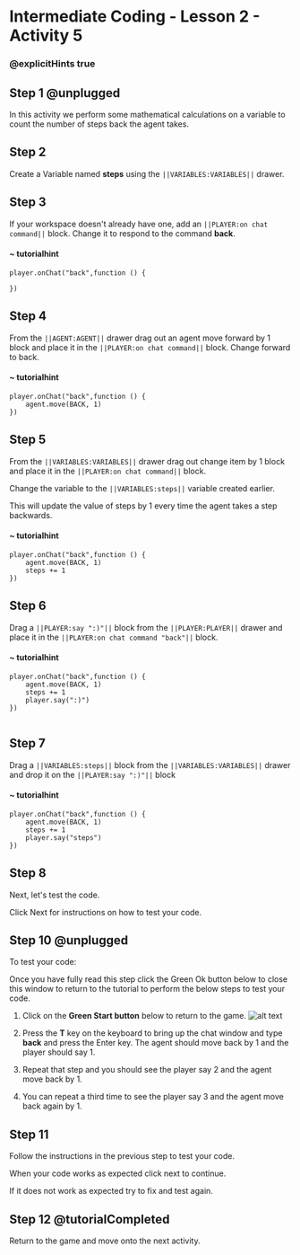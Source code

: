 # Intermediate Coding - Lesson 2 - Activity 5

### @explicitHints true

## Step 1 @unplugged
In this activity we perform some mathematical calculations on a variable to count the number of steps back the agent takes. 


## Step 2
Create a Variable named **steps** using the ``||VARIABLES:VARIABLES||`` drawer.

## Step 3
If your workspace doesn't already have one, add an ``||PLAYER:on chat command||`` block. 
Change it to respond to the command **back**.

#### ~ tutorialhint
```blocks 
player.onChat("back",function () {
	
})

```

## Step 4
From the ``||AGENT:AGENT||`` drawer drag out an agent move forward by 1 block and place it in the ``||PLAYER:on chat command||`` block.
Change forward to back.

#### ~ tutorialhint
```blocks 
player.onChat("back",function () {
	agent.move(BACK, 1)
})

```
## Step 5
From the ``||VARIABLES:VARIABLES||`` drawer drag out change item by 1 block and place it in the ``||PLAYER:on chat command||`` block.

Change the variable to the ``||VARIABLES:steps||`` variable created earlier.

This will update the value of steps by 1 every time the agent takes a step backwards.
#### ~ tutorialhint
```blocks 
player.onChat("back",function () {
	agent.move(BACK, 1)
    steps += 1
})

```


## Step 6
Drag a ``||PLAYER:say ":)"||`` block from the ``||PLAYER:PLAYER||`` drawer and place it in the ``||PLAYER:on chat command "back"||`` block.
#### ~ tutorialhint
```blocks 
player.onChat("back",function () {
	agent.move(BACK, 1)
    steps += 1
    player.say(":)")
})


```
## Step 7
Drag a ``||VARIABLES:steps||`` block from the ``||VARIABLES:VARIABLES||`` drawer and drop it on the  ``||PLAYER:say ":)"||`` block

#### ~ tutorialhint
```blocks 
player.onChat("back",function () {
	agent.move(BACK, 1)
    steps += 1
    player.say("steps")
})

```

## Step 8
Next, let's test the code.

Click Next for instructions on how to test your code.

## Step 10 @unplugged
To test your code:

Once you have fully read this step click the Green Ok button below to close this window to return to the tutorial to perform the below steps to test your code.

1. Click on the **Green Start button** below to return to the game.
![alt text](https://intermediatev3.codingcredentials.com/Lesson2/2.1.1/images/2.jpg?raw=true "Start")

2. Press the **T** key on the keyboard to bring up the chat window and type **back** and press  the Enter key.
The agent should move back by 1 and the player should say 1.  

3. Repeat that step and you should see the player say 2 and the agent move back by 1. 

4. You can repeat a third time to see the player say 3 and the agent move back again by 1.  

## Step 11
Follow the instructions in the previous step to test your code.

When your code works as expected click next to continue.

If it does not work as expected try to fix and test again.

## Step 12 @tutorialCompleted
Return to the game and move onto the next activity.